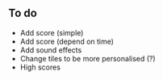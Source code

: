 
## To do

* Add score (simple)
* Add score (depend on time)
* Add sound effects
* Change tiles to be more personalised (?)
* High scores